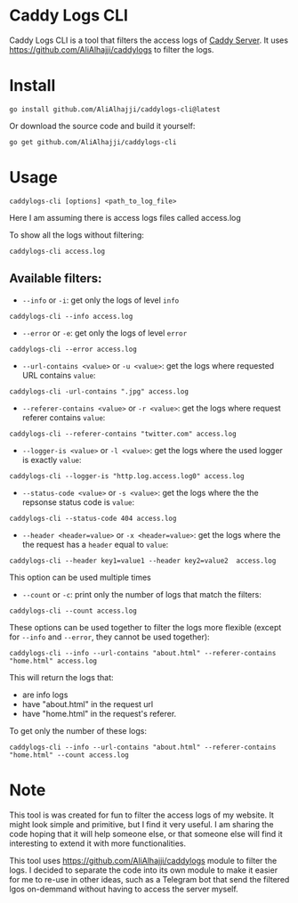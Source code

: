 # Caddy Logs CLI

Caddy Logs CLI is a tool that filters the access logs of [Caddy Server](https://caddyserver.com).
It uses https://github.com/AliAlhajji/caddylogs to filter the logs.

# Install

```
go install github.com/AliAlhajji/caddylogs-cli@latest
```

Or download the source code and build it yourself:
```
go get github.com/AliAlhajji/caddylogs-cli
```

# Usage

```
caddylogs-cli [options] <path_to_log_file>
```

Here I am assuming there is access logs files called access.log

To show all the logs without filtering:
```
caddylogs-cli access.log
```

## Available filters:

- `--info` or `-i`: get only the logs of level `info`
```
caddylogs-cli --info access.log
```

- `--error` or `-e`: get only the logs of level `error`
```
caddylogs-cli --error access.log
```

- `--url-contains <value>` or `-u <value>`: get the logs where requested URL contains `value`:
```
caddylogs-cli -url-contains ".jpg" access.log
```

- `--referer-contains <value>` or `-r <value>`: get the logs where request referer contains `value`:
```
caddylogs-cli --referer-contains "twitter.com" access.log
```

- `--logger-is <value>` or `-l <value>`: get the logs where the used logger is exactly `value`:
```
caddylogs-cli --logger-is "http.log.access.log0" access.log
```

- `--status-code <value>` or `-s <value>`: get the logs where the the repsonse status code is `value`:
```
caddylogs-cli --status-code 404 access.log
```

- `--header <header=value>` or `-x <header=value>`: get the logs where the the request has a `header` equal to `value`:
```
caddylogs-cli --header key1=value1 --header key2=value2  access.log
```
This option can be used multiple times

- `--count` or `-c`: print only the number of logs that match the filters:
```
caddylogs-cli --count access.log
```

These options can be used together to filter the logs more flexible (except for `--info` and `--error`, they cannot be used together):
```
caddylogs-cli --info --url-contains "about.html" --referer-contains "home.html" access.log
```
This will return the logs that:
- are info logs
- have "about.html" in the request url
- have "home.html" in the request's referer.

To get only the number of these logs:
```
caddylogs-cli --info --url-contains "about.html" --referer-contains "home.html" --count access.log
```

# Note

This tool is was created for fun to filter the access logs of my website. It might look simple and primitive, but I find it very useful. I am sharing the code hoping that it will help someone else, or that someone else will find it interesting to extend it with more functionalities.

This tool uses https://github.com/AliAlhajji/caddylogs module to filter the logs. I decided to separate the code into its own module to make it easier for me to re-use in other ideas, such as a Telegram bot that send the filtered lgos on-demmand without having to access the server myself.
